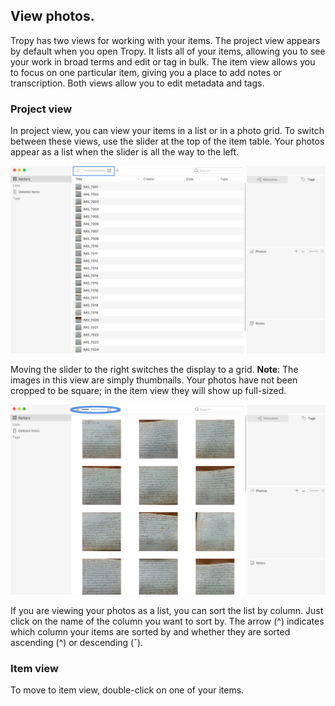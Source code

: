 ## View photos.

Tropy has two views for working with your items. The project view appears by default when you open Tropy. It lists all of your items, allowing you to see your work in broad terms and edit or tag in bulk. The item view allows you to focus on one particular item, giving you a place to add notes or transcription. Both views allow you to edit metadata and tags.

### Project view

In project view, you can view your items in a list or in a photo grid. To switch between these views, use the slider at the top of the item table. Your photos appear as a list when the slider is all the way to the left. 


![](/assets/view-photos.png)

Moving the slider to the right switches the display to a grid. **Note**: The images in this view are simply thumbnails. Your photos have not been cropped to be square; in the item view they will show up full-sized.

![](/assets/grid-view-slider.png)

If you are viewing your photos as a list, you can sort the list by column. Just click on the name of the column you want to sort by. The arrow \(^\) indicates which column your items are sorted by and whether they are sorted ascending \(^\) or descending \(ˇ\).



### Item view

To move to item view, double-click on one of your items.